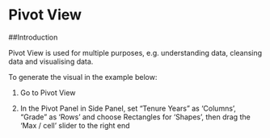 # Pivot View

##Introduction

Pivot View is used for multiple purposes, e.g. understanding data, cleansing data and visualising data.

To generate the visual in the example below:

1) Go to Pivot View

2) In the Pivot Panel in Side Panel, set “Tenure Years” as ‘Columns’, “Grade” as ‘Rows’ and choose Rectangles for ‘Shapes’, then drag the ‘Max / cell’ slider to the right end 

